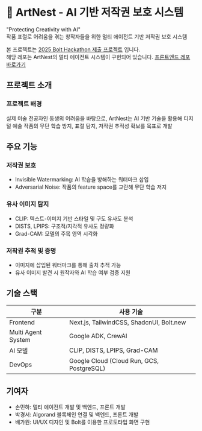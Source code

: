 # 🎨 ArtNest - AI 기반 저작권 보호 시스템

"Protecting Creativity with AI" <br>
작품 표절로 어려움을 겪는 창작자들을 위한 멀티 에이전트 기반 저작권 보호 시스템

본 프로젝트는 [2025 Bolt Hackathon 제출 프로젝트](https://worldslargesthackathon.devpost.com/) 입니다. <br>
해당 레포는 ArtNest의 멀티 에이전트 시스템이 구현되어 있습니다. [프론트엔드 레포 바로가기](https://github.com/tinovadev/artnest-frontend)

## 프로젝트 소개

### 프로젝트 배경
실제 미술 전공자인 동생의 어려움을 바탕으로, ArtNest는 AI 기반 기술을 활용해 디지털 예술 작품의 무단 학습 방지, 표절 탐지, 저작권 추적성 확보를 목표로 개발


## 주요 기능

### 저작권 보호
- Invisible Watermarking: AI 학습을 방해하는 워터마크 삽입
- Adversarial Noise: 작품의 feature space를 교란해 무단 학습 저지

### 유사 이미지 탐지
- CLIP: 텍스트-이미지 기반 스타일 및 구도 유사도 분석
- DISTS, LPIPS: 구조적/지각적 유사도 정량화
- Grad-CAM: 모델의 주목 영역 시각화

### 저작권 추적 및 증명
- 이미지에 삽입된 워터마크를 통해 출처 추적 가능
- 유사 이미지 발견 시 원작자와 AI 학습 여부 검증 지원

## 기술 스택

| 구분          | 사용 기술                                     |
| ----------- | ----------------------------------------- |
| Frontend       | Next.js, TailwindCSS, ShadcnUI, Bolt.new               |
| Multi Agent System  | Google ADK, CrewAI                   |
| AI 모델       | CLIP, DISTS, LPIPS, Grad-CAM              |
| DevOps      | Google Cloud (Cloud Run, GCS, PostgreSQL) |


## 기여자

- 손민하: 멀티 에이전트 개발 및 백엔드, 프론트 개발
- 박경서: Algorand 블록체인 연결 및 백엔드, 프론트 개발
- 배가원: UI/UX 디자인 및 Bolt를 이용한 프로토타입 화면 구현
